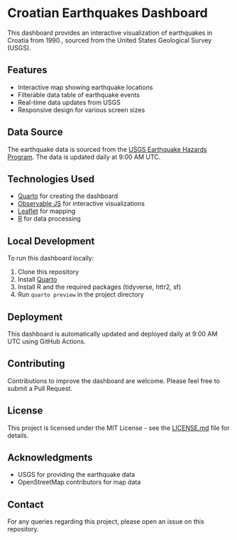 # Croatian Earthquakes Dashboard

This dashboard provides an interactive visualization of earthquakes in Croatia from 1990., sourced from the United States Geological Survey (USGS).

## Features

- Interactive map showing earthquake locations
- Filterable data table of earthquake events
- Real-time data updates from USGS
- Responsive design for various screen sizes

## Data Source

The earthquake data is sourced from the [USGS Earthquake Hazards Program](https://earthquake.usgs.gov/earthquakes/feed/). The data is updated daily at 9:00 AM UTC.

## Technologies Used

- [Quarto](https://quarto.org/) for creating the dashboard
- [Observable JS](https://observablehq.com/) for interactive visualizations
- [Leaflet](https://leafletjs.com/) for mapping
- [R](https://www.r-project.org/) for data processing

## Local Development

To run this dashboard locally:

1. Clone this repository
2. Install [Quarto](https://quarto.org/docs/get-started/)
3. Install R and the required packages (tidyverse, httr2, sf)
4. Run `quarto preview` in the project directory

## Deployment

This dashboard is automatically updated and deployed daily at 9:00 AM UTC using GitHub Actions.

## Contributing

Contributions to improve the dashboard are welcome. Please feel free to submit a Pull Request.

## License

This project is licensed under the MIT License - see the [LICENSE.md](LICENSE.md) file for details.

## Acknowledgments

- USGS for providing the earthquake data
- OpenStreetMap contributors for map data

## Contact

For any queries regarding this project, please open an issue on this repository.
